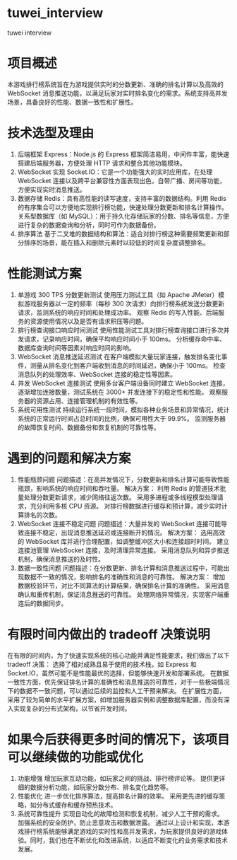 # tuwei_interview
tuwei interview
# 项目概述
本游戏排行榜系统旨在为游戏提供实时的分数更新、准确的排名计算以及高效的 WebSocket 消息推送功能，以满足玩家对实时排名变化的需求。系统支持高并发场景，具备良好的性能、数据一致性和扩展性。
# 技术选型及理由
1. 后端框架
Express：Node.js 的 Express 框架简洁易用，中间件丰富，能快速搭建后端服务器，方便处理 HTTP 请求和整合其他功能模块。
2. WebSocket 实现
Socket.IO：它是一个功能强大的实时应用库，在处理 WebSocket 连接以及跨平台兼容性方面表现出色，自带广播、房间等功能，方便实现实时消息推送。
3. 数据存储
Redis：具有高性能的读写速度，支持丰富的数据结构。利用 Redis 的有序集合可以方便地实现排行榜功能，快速处理分数更新和排名计算操作。
关系型数据库（如 MySQL）：用于持久化存储玩家的分数、排名等信息，方便进行复杂的数据查询和分析，同时可作为数据备份。
4. 排序算法
基于二叉堆的数据结构和算法：适合对排行榜这种需要频繁更新和部分排序的场景，能在插入和删除元素时以较低的时间复杂度调整排名。
# 性能测试方案
1. 单游戏 300 TPS 分数更新测试
使用压力测试工具（如 Apache JMeter）模拟游戏服务器以一定的频率（每秒 300 次请求）向排行榜系统发送分数更新请求，监测系统的响应时间和处理成功率。
观察 Redis 的写入性能、后端服务的资源使用情况以及是否有请求积压等问题。
2. 排行榜查询接口响应时间测试
使用性能测试工具对排行榜查询接口进行多次并发请求，记录响应时间，确保平均响应时间小于 100ms。
分析缓存命中率、数据库查询时间等因素对响应时间的影响。
3. WebSocket 消息推送延迟测试
在客户端模拟大量玩家连接，触发排名变化事件，测量从排名变化到客户端收到消息的时间延迟，确保小于 100ms。
检查消息队列的处理效率、WebSocket 连接的稳定性等因素。
4. 并发 WebSocket 连接测试
使用多台客户端设备同时建立 WebSocket 连接，逐渐增加连接数量，测试系统在 3000+ 并发连接下的稳定性和性能。
观察服务器的资源占用、连接管理机制的有效性等。
5. 系统可用性测试
持续运行系统一段时间，模拟各种业务场景和异常情况，统计系统的正常运行时间占总时间的比例，确保可用性大于 99.9%。
监测服务器的故障恢复时间、数据备份和恢复机制的可靠性等。
#  遇到的问题和解决方案
1. 性能瓶颈问题
问题描述：在高并发情况下，分数更新和排名计算可能导致性能瓶颈，影响系统的响应时间和吞吐量。
解决方案：
利用 Redis 的管道技术批量处理分数更新请求，减少网络往返次数。
采用多进程或多线程模型处理请求，充分利用多核 CPU 资源。
对排行榜数据进行缓存和预计算，减少实时计算排名的次数。
2. WebSocket 连接不稳定问题
问题描述：大量并发的 WebSocket 连接可能导致连接不稳定，出现消息推送延迟或连接断开的情况。
解决方案：
选用高效的 WebSocket 库并进行合理配置，如调整缓冲区大小和连接超时时间。
建立连接池管理 WebSocket 连接，及时清理异常连接。
采用消息队列和异步推送机制，确保消息推送的及时性。
3. 数据一致性问题
问题描述：在分数更新、排名计算和消息推送过程中，可能出现数据不一致的情况，影响排名的准确性和消息的可靠性。
解决方案：
增加数据校验环节，对比不同算法的计算结果，确保排名计算的准确性。
采用消息确认和重传机制，保证消息推送的可靠性。
处理网络异常情况，实现客户端重连后的数据同步。
# 有限时间内做出的 tradeoff 决策说明
在有限的时间内，为了快速实现系统的核心功能并满足性能要求，我们做出了以下 tradeoff 决策：
选择了相对成熟且易于使用的技术栈，如 Express 和 Socket.IO，虽然可能不是性能最优的选择，但能够快速开发和部署系统。
在数据一致性方面，优先保证排名计算的准确性和消息推送的可靠性，对于一些极端情况下的数据不一致问题，可以通过后续的监控和人工干预来解决。
在扩展性方面，采用了较为简单的水平扩展方案，如增加服务器实例和调整数据库配置，而没有深入实现复杂的分布式架构，以节省开发时间。
# 如果今后获得更多时间的情况下，该项目可以继续做的功能或优化
1. 功能增强
增加玩家互动功能，如玩家之间的挑战、排行榜评论等。
提供更详细的数据分析功能，如玩家分数分布、排名变化趋势等。
2. 性能优化
进一步优化排序算法，提高排名计算的效率。
采用更先进的缓存策略，如分布式缓存和缓存预热技术。
3. 系统可靠性提升
实现自动化的故障检测和恢复机制，减少人工干预的需求。
加强系统的安全防护，防止恶意攻击和数据泄露。
通过以上设计和实现，本游戏排行榜系统能够满足游戏的实时性和高并发需求，为玩家提供良好的游戏体验。同时，我们也在不断优化和改进系统，以适应不断变化的业务需求和技术发展。